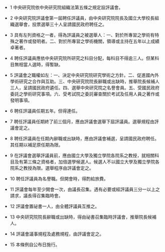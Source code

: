 * 1 中央研究院依中央研究院組織法第五條之規定設評議會。

* 2 中央研究院評議會第一屆聘任評議員，由中央研究院院長及國立大學校長組織選舉會，投票選舉三十人呈請國民政府聘任之。

* 3 具有左列資格之一者，得為評議員之被選舉人：一、對於所專習之學術有特殊之著作或發明者。二、對於所專習之學術機關，領導或主持在五年以上成績卓著者。

* 4 聘任評議員應依中央研究院所研究之科目分配，每科目不得逾三人。但某科目無相當人選時，得暫缺。

* 5 評議會之職權如左：一、決定中央研究院研究學術之方針。二、促進國內外學術研究之合作與互助。三、中央研究院院長辭職或出缺時，推舉院長候補人三人，呈請國民政府遴任。四、選舉中央研究院之名譽會員。五、受國民政府委託之學術研究事項。六、受考試院之委託審查關於考試及任用人員之著作或發明事項。

* 6 聘任評議員任期五年。但得連任。

* 7 聘任評議員任期終了前三個月，應由評議會選舉下屆評議員。選舉規程由評議會定之。

* 8 聘任評議員在任期內辭職或出缺時，應由評議會補選，呈請國民政府聘任。其任期以補足原任期為限。

* 9 在評議會選舉評議員前，應由國立大學及獨立學院各院系之教授，就相關科目及有第三條之資格者，加倍選學候選人。候選人不以國立大學及獨立學院各院系之教授為限。選舉程序由評議會定之。

* 10 聘任評議員為名譽職。但開會時，得酌給旅費。

* 11 評議會每年至少開會一次，由議長召集。遇有必要或經評議員三分一以上之請求，議長得召集臨時會。

* 12 評議會置祕書一人，由全體評議員互推之。

* 13 中央研究院院長辭職或出缺時，得由祕書召集臨時評議會，推舉院長候補人。

* 14 評議會議事規程及處務規程，由評議會定之。

* 15 本條例自公布日施行。

